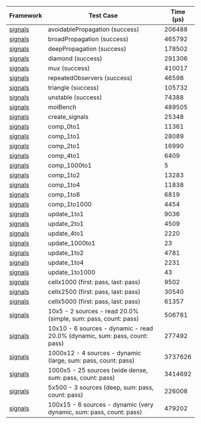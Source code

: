 | Framework | Test Case | Time (μs) |
| --- | --- | --- |
| [signals](https://github.com/rodydavis/signals.dart) | avoidablePropagation (success) | 206488 |
| [signals](https://github.com/rodydavis/signals.dart) | broadPropagation (success) | 465792 |
| [signals](https://github.com/rodydavis/signals.dart) | deepPropagation (success) | 178502 |
| [signals](https://github.com/rodydavis/signals.dart) | diamond (success) | 291306 |
| [signals](https://github.com/rodydavis/signals.dart) | mux (success) | 410017 |
| [signals](https://github.com/rodydavis/signals.dart) | repeatedObservers (success) | 46598 |
| [signals](https://github.com/rodydavis/signals.dart) | triangle (success) | 105732 |
| [signals](https://github.com/rodydavis/signals.dart) | unstable (success) | 74388 |
| [signals](https://github.com/rodydavis/signals.dart) | molBench | 489505 |
| [signals](https://github.com/rodydavis/signals.dart) | create_signals | 25348 |
| [signals](https://github.com/rodydavis/signals.dart) | comp_0to1 | 11361 |
| [signals](https://github.com/rodydavis/signals.dart) | comp_1to1 | 28089 |
| [signals](https://github.com/rodydavis/signals.dart) | comp_2to1 | 16990 |
| [signals](https://github.com/rodydavis/signals.dart) | comp_4to1 | 6409 |
| [signals](https://github.com/rodydavis/signals.dart) | comp_1000to1 | 5 |
| [signals](https://github.com/rodydavis/signals.dart) | comp_1to2 | 13283 |
| [signals](https://github.com/rodydavis/signals.dart) | comp_1to4 | 11838 |
| [signals](https://github.com/rodydavis/signals.dart) | comp_1to8 | 6819 |
| [signals](https://github.com/rodydavis/signals.dart) | comp_1to1000 | 4454 |
| [signals](https://github.com/rodydavis/signals.dart) | update_1to1 | 9036 |
| [signals](https://github.com/rodydavis/signals.dart) | update_2to1 | 4509 |
| [signals](https://github.com/rodydavis/signals.dart) | update_4to1 | 2220 |
| [signals](https://github.com/rodydavis/signals.dart) | update_1000to1 | 23 |
| [signals](https://github.com/rodydavis/signals.dart) | update_1to2 | 4781 |
| [signals](https://github.com/rodydavis/signals.dart) | update_1to4 | 2231 |
| [signals](https://github.com/rodydavis/signals.dart) | update_1to1000 | 43 |
| [signals](https://github.com/rodydavis/signals.dart) | cellx1000 (first: pass, last: pass) | 9502 |
| [signals](https://github.com/rodydavis/signals.dart) | cellx2500 (first: pass, last: pass) | 30540 |
| [signals](https://github.com/rodydavis/signals.dart) | cellx5000 (first: pass, last: pass) | 61357 |
| [signals](https://github.com/rodydavis/signals.dart) | 10x5 - 2 sources - read 20.0% (simple, sum: pass, count: pass) | 506781 |
| [signals](https://github.com/rodydavis/signals.dart) | 10x10 - 6 sources - dynamic - read 20.0% (dynamic, sum: pass, count: pass) | 277492 |
| [signals](https://github.com/rodydavis/signals.dart) | 1000x12 - 4 sources - dynamic (large, sum: pass, count: pass) | 3737626 |
| [signals](https://github.com/rodydavis/signals.dart) | 1000x5 - 25 sources (wide dense, sum: pass, count: pass) | 3414692 |
| [signals](https://github.com/rodydavis/signals.dart) | 5x500 - 3 sources (deep, sum: pass, count: pass) | 226008 |
| [signals](https://github.com/rodydavis/signals.dart) | 100x15 - 6 sources - dynamic (very dynamic, sum: pass, count: pass) | 479202 |
